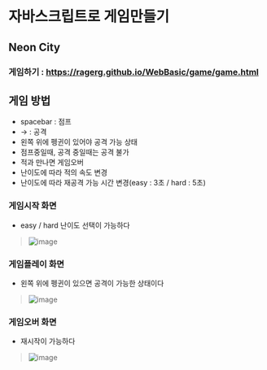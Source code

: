 # 자바스크립트로 게임만들기
## Neon City

### 게임하기 : https://ragerg.github.io/WebBasic/game/game.html

## 게임 방법
- spacebar : 점프
- → : 공격
- 왼쪽 위에 펭귄이 있어야 공격 가능 상태
- 점프중일때, 공격 중일때는 공격 불가
- 적과 만나면 게임오버
- 난이도에 따라 적의 속도 변경
- 난이도에 따라 재공격 가능 시간 변경(easy : 3초 / hard : 5초)

### 게임시작 화면
- easy / hard 난이도 선택이 가능하다
>![image](https://github.com/Ragerg/WebBasic/assets/126847907/04afbfa6-057c-4bd0-94b0-140ef82a678f)

### 게임플레이 화면
- 왼쪽 위에 펭귄이 있으면 공격이 가능한 상태이다
>![image](https://github.com/Ragerg/WebBasic/assets/126847907/0fd12949-ce95-49d0-8022-b1acad04c213)

### 게임오버 화면
- 재시작이 가능하다
>![image](https://github.com/Ragerg/WebBasic/assets/126847907/f28d2277-60fc-46b4-a37b-d4db386ffbe9)
